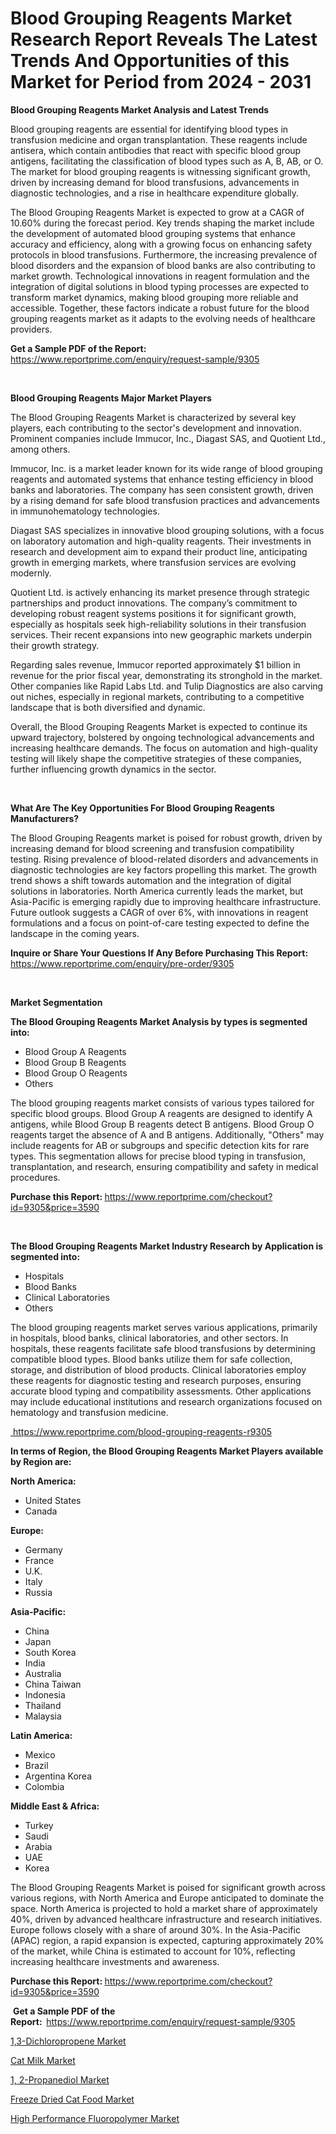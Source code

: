 <p><h1>Blood Grouping Reagents Market Research Report Reveals The Latest Trends And Opportunities of this Market for Period from 2024 - 2031</h1></p><p><strong>Blood Grouping Reagents Market Analysis and Latest Trends</strong></p>
<p><p>Blood grouping reagents are essential for identifying blood types in transfusion medicine and organ transplantation. These reagents include antisera, which contain antibodies that react with specific blood group antigens, facilitating the classification of blood types such as A, B, AB, or O. The market for blood grouping reagents is witnessing significant growth, driven by increasing demand for blood transfusions, advancements in diagnostic technologies, and a rise in healthcare expenditure globally.</p><p>The Blood Grouping Reagents Market is expected to grow at a CAGR of 10.60% during the forecast period. Key trends shaping the market include the development of automated blood grouping systems that enhance accuracy and efficiency, along with a growing focus on enhancing safety protocols in blood transfusions. Furthermore, the increasing prevalence of blood disorders and the expansion of blood banks are also contributing to market growth. Technological innovations in reagent formulation and the integration of digital solutions in blood typing processes are expected to transform market dynamics, making blood grouping more reliable and accessible. Together, these factors indicate a robust future for the blood grouping reagents market as it adapts to the evolving needs of healthcare providers.</p></p>
<p><strong>Get a Sample PDF of the Report:&nbsp;</strong> <a href="https://www.reportprime.com/enquiry/request-sample/9305">https://www.reportprime.com/enquiry/request-sample/9305</a></p>
<p>&nbsp;</p>
<p><strong>Blood Grouping Reagents Major Market Players</strong></p>
<p><p>The Blood Grouping Reagents Market is characterized by several key players, each contributing to the sector's development and innovation. Prominent companies include Immucor, Inc., Diagast SAS, and Quotient Ltd., among others.</p><p>Immucor, Inc. is a market leader known for its wide range of blood grouping reagents and automated systems that enhance testing efficiency in blood banks and laboratories. The company has seen consistent growth, driven by a rising demand for safe blood transfusion practices and advancements in immunohematology technologies. </p><p>Diagast SAS specializes in innovative blood grouping solutions, with a focus on laboratory automation and high-quality reagents. Their investments in research and development aim to expand their product line, anticipating growth in emerging markets, where transfusion services are evolving modernly.</p><p>Quotient Ltd. is actively enhancing its market presence through strategic partnerships and product innovations. The company’s commitment to developing robust reagent systems positions it for significant growth, especially as hospitals seek high-reliability solutions in their transfusion services. Their recent expansions into new geographic markets underpin their growth strategy.</p><p>Regarding sales revenue, Immucor reported approximately $1 billion in revenue for the prior fiscal year, demonstrating its stronghold in the market. Other companies like Rapid Labs Ltd. and Tulip Diagnostics are also carving out niches, especially in regional markets, contributing to a competitive landscape that is both diversified and dynamic.</p><p>Overall, the Blood Grouping Reagents Market is expected to continue its upward trajectory, bolstered by ongoing technological advancements and increasing healthcare demands. The focus on automation and high-quality testing will likely shape the competitive strategies of these companies, further influencing growth dynamics in the sector.</p></p>
<p>&nbsp;</p>
<p><strong>What Are The Key Opportunities For Blood Grouping Reagents Manufacturers?</strong></p>
<p><p>The Blood Grouping Reagents market is poised for robust growth, driven by increasing demand for blood screening and transfusion compatibility testing. Rising prevalence of blood-related disorders and advancements in diagnostic technologies are key factors propelling this market. The growth trend shows a shift towards automation and the integration of digital solutions in laboratories. North America currently leads the market, but Asia-Pacific is emerging rapidly due to improving healthcare infrastructure. Future outlook suggests a CAGR of over 6%, with innovations in reagent formulations and a focus on point-of-care testing expected to define the landscape in the coming years.</p></p>
<p><strong>Inquire or Share Your Questions If Any Before Purchasing This Report:</strong> <a href="https://www.reportprime.com/enquiry/pre-order/9305">https://www.reportprime.com/enquiry/pre-order/9305</a></p>
<p>&nbsp;</p>
<p><strong>Market Segmentation</strong></p>
<p><strong>The Blood Grouping Reagents Market Analysis by types is segmented into:</strong></p>
<p><ul><li>Blood Group A Reagents</li><li>Blood Group B Reagents</li><li>Blood Group O Reagents</li><li>Others</li></ul></p>
<p><p>The blood grouping reagents market consists of various types tailored for specific blood groups. Blood Group A reagents are designed to identify A antigens, while Blood Group B reagents detect B antigens. Blood Group O reagents target the absence of A and B antigens. Additionally, "Others" may include reagents for AB or subgroups and specific detection kits for rare types. This segmentation allows for precise blood typing in transfusion, transplantation, and research, ensuring compatibility and safety in medical procedures.</p></p>
<p><strong>Purchase this Report:&nbsp;</strong><a href="https://www.reportprime.com/checkout?id=9305&price=3590">https://www.reportprime.com/checkout?id=9305&price=3590</a></p>
<p>&nbsp;</p>
<p><strong>The Blood Grouping Reagents Market Industry Research by Application is segmented into:</strong></p>
<p><ul><li>Hospitals</li><li>Blood Banks</li><li>Clinical Laboratories</li><li>Others</li></ul></p>
<p><p>The blood grouping reagents market serves various applications, primarily in hospitals, blood banks, clinical laboratories, and other sectors. In hospitals, these reagents facilitate safe blood transfusions by determining compatible blood types. Blood banks utilize them for safe collection, storage, and distribution of blood products. Clinical laboratories employ these reagents for diagnostic testing and research purposes, ensuring accurate blood typing and compatibility assessments. Other applications may include educational institutions and research organizations focused on hematology and transfusion medicine.</p></p>
<p><a href="https://www.reportprime.com/blood-grouping-reagents-r9305">&nbsp;https://www.reportprime.com/blood-grouping-reagents-r9305</a></p>
<p><strong>In terms of Region, the Blood Grouping Reagents Market Players available by Region are:</strong></p>
<p>
    <p> <strong> North America: </strong>
        <ul>
            <li>United States</li>
            <li>Canada</li>
        </ul>
        </p> 
    <p> <strong> Europe: </strong>
        <ul>
            <li>Germany</li>
            <li>France</li>
            <li>U.K.</li>
            <li>Italy</li>
            <li>Russia</li>
        </ul>
        </p> 
    <p> <strong> Asia-Pacific: </strong>
        <ul>
            <li>China</li>
            <li>Japan</li>
            <li>South Korea</li>
            <li>India</li>
            <li>Australia</li>
            <li>China Taiwan</li>
            <li>Indonesia</li>
            <li>Thailand</li>
            <li>Malaysia</li>
        </ul>
        </p> 
    <p> <strong> Latin America: </strong>
        <ul>
            <li>Mexico</li>
            <li>Brazil</li>
            <li>Argentina Korea</li>
            <li>Colombia</li>
        </ul>
        </p> 
    <p> <strong> Middle East & Africa: </strong>
        <ul>
            <li>Turkey</li>
            <li>Saudi</li>
            <li>Arabia</li>
            <li>UAE</li>
            <li>Korea</li>
        </ul>
    </p>
    </p>
<p><p>The Blood Grouping Reagents Market is poised for significant growth across various regions, with North America and Europe anticipated to dominate the space. North America is projected to hold a market share of approximately 40%, driven by advanced healthcare infrastructure and research initiatives. Europe follows closely with a share of around 30%. In the Asia-Pacific (APAC) region, a rapid expansion is expected, capturing approximately 20% of the market, while China is estimated to account for 10%, reflecting increasing healthcare investments and awareness.</p></p>
<p><strong>Purchase this Report: </strong><a href="https://www.reportprime.com/checkout?id=9305&price=3590">https://www.reportprime.com/checkout?id=9305&price=3590</a></p>
<p>&nbsp;<strong>Get a Sample PDF of the Report:&nbsp;&nbsp;</strong><a href="https://www.reportprime.com/enquiry/request-sample/9305">https://www.reportprime.com/enquiry/request-sample/9305</a></p>
<p><strong></strong></p>
<p><p><a href="https://issuu.com/reportprime-2/docs/13-dichloropropene-market-size-2030_df85b39c642566">1,3-Dichloropropene Market</a></p><p><a href="https://www.linkedin.com/pulse/booming-cat-milk-market-sector-analysis-growth-projections-zl7vc?trackingId=8EuoeR6bSZG%2BAALlgCya%2Fg%3D%3D">Cat Milk Market</a></p><p><a href="https://issuu.com/reportprime-2/docs/1-2-propanediol-market-size-2030.pp_6ed6b19719aebc">1, 2-Propanediol Market</a></p><p><a href="https://www.linkedin.com/pulse/navigating-global-freeze-dried-cat-food-market-from-trends-t2icc?trackingId=Nq0Ev5hET2q9%2BSVvxl%2B0Mg%3D%3D">Freeze Dried Cat Food Market</a></p><p><a href="https://medium.com/@daveblock38/the-global-high-performance-fluoropolymer-market-is-a-dynamic-and-growing-industry-c833ee2ef006">High Performance Fluoropolymer Market</a></p></p>